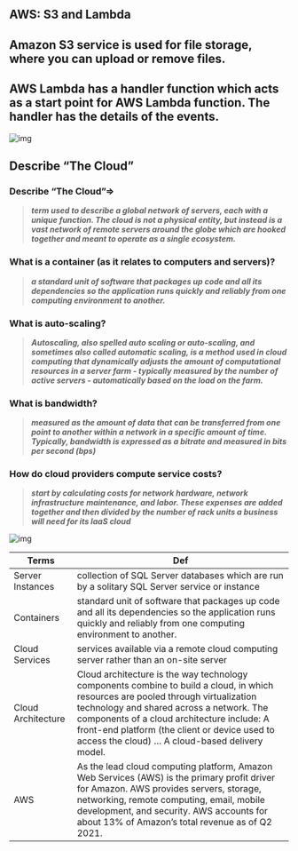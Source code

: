 ##  AWS: S3 and Lambda

## Amazon S3 service is used for file storage, where you can upload or remove files.
## AWS Lambda has a handler function which acts as a start point for AWS Lambda function. The handler has the details of the events.

![img](https://d1.awsstatic.com/diagrams/product-page-diagrams/product-page-diagram_S3-Object-Lambda%402x_v1%20(1).4c44ce58a2df0aad0e3be25a31e24c56514aac1f.png)





## Describe “The Cloud” 

### Describe “The Cloud”=> 
> ***term used to describe a global network of servers, each with a unique function. The cloud is not a physical entity, but instead is a vast network of remote servers around the globe which are hooked together and meant to operate as a single ecosystem.***

### What is a container (as it relates to computers and servers)?
> ***a standard unit of software that packages up code and all its dependencies so the application runs quickly and reliably from one computing environment to another.***

### What is auto-scaling?
>***Autoscaling, also spelled auto scaling or auto-scaling, and sometimes also called automatic scaling, is a method used in cloud computing that dynamically adjusts the amount of computational resources in a server farm - typically measured by the number of active servers - automatically based on the load on the farm.***

### What is bandwidth?
> ***measured as the amount of data that can be transferred from one point to another within a network in a specific amount of time. Typically, bandwidth is expressed as a bitrate and measured in bits per second (bps)***

### How do cloud providers compute service costs?
> ***start by calculating costs for network hardware, network infrastructure maintenance, and labor. These expenses are added together and then divided by the number of rack units a business will need for its IaaS cloud***


![img](https://s3-us-west-2.amazonaws.com/assets.blog.serverless.com/components/serverless-components-nesting.png)


Terms|Def
-----|---
Server Instances| collection of SQL Server databases which are run by a solitary SQL Server service or instance
Containers | standard unit of software that packages up code and all its dependencies so the application runs quickly and reliably from one computing environment to another.
Cloud Services | services available via a remote cloud computing server rather than an on-site server 
Cloud Architecture| Cloud architecture is the way technology components combine to build a cloud, in which resources are pooled through virtualization technology and shared across a network. The components of a cloud architecture include: A front-end platform (the client or device used to access the cloud) … A cloud-based delivery model.
AWS| As the lead cloud computing platform, Amazon Web Services (AWS) is the primary profit driver for Amazon. AWS provides servers, storage, networking, remote computing, email, mobile development, and security. AWS accounts for about 13% of Amazon’s total revenue as of Q2 2021.
